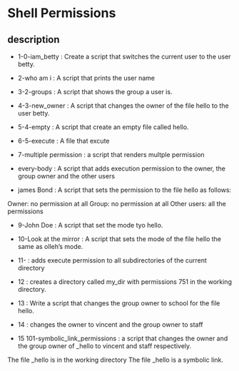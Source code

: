 # Shell Permissions

##  description 

* 1-0-iam_betty : Create a script that switches the current user to the user betty.

* 2-who am i : A script that prints the user name

* 3-2-groups : A script that shows the group a user is.

* 4-3-new_owner : A script that changes the owner of the file hello to the user betty.

* 5-4-empty : A script that create an empty file called hello.

* 6-5-execute : A file that excute

* 7-multiple permission : a script that renders multple permission

* every-body : A script that adds execution permission to the owner, the group owner and the other users

* james Bond : A script that sets the permission to the file hello as follows:

Owner: no permission at all
Group: no permission at all
Other users: all the permissions

* 9-John Doe : A script that set the mode tyo hello.

* 10-Look at the mirror : A script that sets the mode of the file hello the same as olleh’s mode.

* 11- :  adds execute permission to all subdirectories of the current directory

* 12 : creates a directory called my_dir with permissions 751 in the working directory.

* 13 : Write a script that changes the group owner to school for the file hello.

* 14 : changes the owner to vincent and the group owner to staff

* 15 101-symbolic_link_permissions  : a script that changes the owner and the group owner of _hello to vincent and staff respectively.

The file _hello is in the working directory
The file _hello is a symbolic link.   

